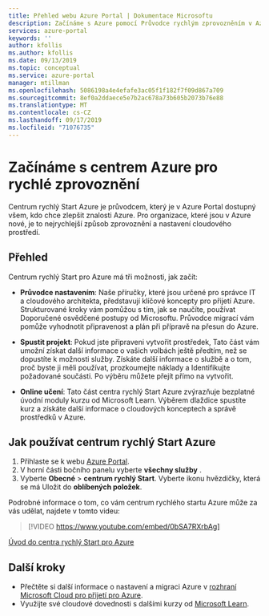 ```yaml
---
title: Přehled webu Azure Portal | Dokumentace Microsoftu
description: Začínáme s Azure pomocí Průvodce rychlým zprovozněním v Azure
services: azure-portal
keywords: ''
author: kfollis
ms.author: kfollis
ms.date: 09/13/2019
ms.topic: conceptual
ms.service: azure-portal
manager: mtillman
ms.openlocfilehash: 5086198a4e4efafe3ac05f1f182f7f09d867a709
ms.sourcegitcommit: 8ef0a2ddaece5e7b2ac678a73b605b2073b76e88
ms.translationtype: MT
ms.contentlocale: cs-CZ
ms.lasthandoff: 09/17/2019
ms.locfileid: "71076735"
---
```

# <a name="get-started-with-the-azure-quickstart-center"></a>Začínáme s centrem Azure pro rychlé zprovoznění

Centrum rychlý Start Azure je průvodcem, který je v Azure Portal dostupný všem, kdo chce zlepšit znalosti Azure. Pro organizace, které jsou v Azure nové, je to nejrychlejší způsob zprovoznění a nastavení cloudového prostředí.

## <a name="overview"></a>Přehled

Centrum rychlý Start pro Azure má tři možnosti, jak začít:

* **Průvodce nastavením**: Naše příručky, které jsou určené pro správce IT a cloudového architekta, představují klíčové koncepty pro přijetí Azure. Strukturované kroky vám pomůžou s tím, jak se naučíte, používat Doporučené osvědčené postupy od Microsoftu. Průvodce migrací vám pomůže vyhodnotit připravenost a plán při přípravě na přesun do Azure.

* **Spustit projekt**: Pokud jste připraveni vytvořit prostředek, Tato část vám umožní získat další informace o vašich volbách ještě předtím, než se dopustíte k možnosti služby. Získáte další informace o službě a o tom, proč byste ji měli používat, prozkoumejte náklady a Identifikujte požadované součásti. Po výběru můžete přejít přímo na vytvořit.

* **Online učení**: Tato část centra rychlý Start Azure zvýrazňuje bezplatné úvodní moduly kurzu od Microsoft Learn. Výběrem dlaždice spustíte kurz a získáte další informace o cloudových konceptech a správě prostředků v Azure.

## <a name="how-to-use-azure-quickstart-center"></a>Jak používat centrum rychlý Start Azure

1. Přihlaste se k webu [Azure Portal](https://portal.azure.com).
2. V horní části bočního panelu vyberte **všechny služby** .
1. Vyberte **Obecné** > **centrum rychlý Start**. Vyberte ikonu hvězdičky, která se má Uložit do **oblíbených položek**.

Podrobné informace o tom, co vám centrum rychlého startu Azure může za vás udělat, najdete v tomto videu:
> [!VIDEO https://www.youtube.com/embed/0bSA7RXrbAg]

[Úvod do centra rychlý Start pro Azure](https://www.youtube.com/watch?v=0bSA7RXrbAg)

## <a name="next-steps"></a>Další kroky

* Přečtěte si další informace o nastavení a migraci Azure v [rozhraní Microsoft Cloud pro přijetí pro Azure](/azure/architecture/cloud-adoption/).
* Využijte své cloudové dovednosti s dalšími kurzy od [Microsoft Learn](/learn/azure/).
